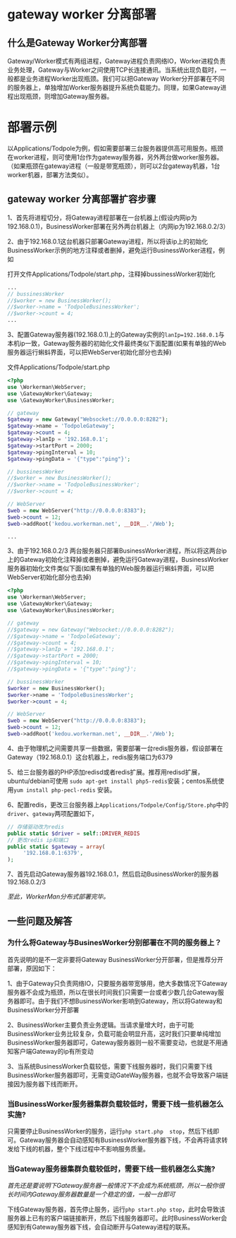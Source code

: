 # gateway worker 分离部署

## 什么是Gateway Worker分离部署
Gateway/Worker模式有两组进程，Gateway进程负责网络IO，Worker进程负责业务处理，Gateway与Worker之间使用TCP长连接通讯。当系统出现负载时，一般都是业务进程Worker出现瓶颈。我们可以把Gateway Worker分开部署在不同的服务器上，单独增加Worker服务器提升系统负载能力。同理，如果Gateway进程出现瓶颈，则增加Gateway服务器。

# 部署示例

以Applications/Todpole为例，假如需要部署三台服务器提供高可用服务。瓶颈在worker进程，则可使用1台作为gateway服务器，另外两台做worker服务器。（如果瓶颈在gateway进程（一般是带宽瓶颈），则可以2台gateway机器，1台worker机器，部署方法类似）。


## gateway worker 分离部署扩容步骤
1、首先将进程切分，将Gateway进程部署在一台机器上(假设内网ip为192.168.0.1)，BusinessWorker部署在另外两台机器上（内网ip为192.168.0.2/3）

2、由于192.168.0.1这台机器只部署Gateway进程，所以将该ip上的初始化BusinessWorker示例的地方注释或者删掉，避免运行BusinessWorker进程，例如

打开文件Applications/Todpole/start.php，注释掉bussinessWorker初始化

```php
...
// bussinessWorker
//$worker = new BusinessWorker();
//$worker->name = 'TodpoleBusinessWorker';
//$worker->count = 4;
...
```

3、配置Gateway服务器(192.168.0.1)上的Gateway实例的```lanIp=192.168.0.1```与本机ip一致，Gateway服务器的初始化文件最终类似下面配置(如果有单独的Web服务器运行蝌蚪界面，可以把WebServer初始化部分也去掉)

文件Applications/Todpole/start.php
```php
<?php
use \Workerman\WebServer;
use \GatewayWorker\Gateway;
use \GatewayWorker\BusinessWorker;

// gateway
$gateway = new Gateway("Websocket://0.0.0.0:8282");
$gateway->name = 'TodpoleGateway';
$gateway->count = 4;
$gateway->lanIp = '192.168.0.1';
$gateway->startPort = 2000;
$gateway->pingInterval = 10;
$gateway->pingData = '{"type":"ping"}';

// bussinessWorker
//$worker = new BusinessWorker();
//$worker->name = 'TodpoleBusinessWorker';
//$worker->count = 4;

// WebServer
$web = new WebServer("http://0.0.0.0:8383");
$web->count = 12;
$web->addRoot('kedou.workerman.net', __DIR__.'/Web');

...
```

3、由于192.168.0.2/3 两台服务器只部署BusinessWorker进程，所以将这两台ip上的Gateway初始化注释掉或者删掉，避免运行Gateway进程，BusinessWorker服务器初始化文件类似下面(如果有单独的Web服务器运行蝌蚪界面，可以把WebServer初始化部分也去掉)

```php
<?php
use \Workerman\WebServer;
use \GatewayWorker\Gateway;
use \GatewayWorker\BusinessWorker;

// gateway
//$gateway = new Gateway("Websocket://0.0.0.0:8282");
//$gateway->name = 'TodpoleGateway';
//$gateway->count = 4;
//$gateway->lanIp = '192.168.0.1';
//$gateway->startPort = 2000;
//$gateway->pingInterval = 10;
//$gateway->pingData = '{"type":"ping"}';

// bussinessWorker
$worker = new BusinessWorker();
$worker->name = 'TodpoleBusinessWorker';
$worker->count = 4;

// WebServer
$web = new WebServer("http://0.0.0.0:8383");
$web->count = 12;
$web->addRoot('kedou.workerman.net', __DIR__.'/Web');
```

4、由于物理机之间需要共享一些数据，需要部署一台redis服务器，假设部署在Gateway（192.168.0.1）这台机器上，redis服务端口为6379

5、给三台服务器的PHP添加redisd或者redis扩展。推荐用redisd扩展，ubuntu/debian可使用 ```sudo apt-get install php5-redis```安装；centos系统使用```yum install php-pecl-redis``` 安装。

6、配置redis，更改三台服务器上```Applications/Todpole/Config/Store.php```中的```driver```、```gateway```两项配置如下，

```php
// 存储驱动改为redis
public static $driver = self::DRIVER_REDIS
// 更改redis ip和端口
public static $gateway = array(
     '192.168.0.1:6379',
);

```

7、首先启动Gateway服务器192.168.0.1，然后启动BusinessWorker的服务器192.168.0.2/3

*至此，WorkerMan分布式部署完毕。*

## 一些问题及解答

### 为什么将Gateway与BusinesWorker分别部署在不同的服务器上？
首先说明的是不一定非要将Gateway BusinessWorker分开部署，但是推荐分开部署，原因如下：

1、由于Gateway只负责网络IO，只要服务器带宽够用，绝大多数情况下Gateway服务器不会成为瓶颈，所以在很长时间我们只需要一台或者少数几台Gateway服务器即可。由于我们不想BusinessWorker影响到Gateway，所以将Gateway和BusinessWorker分开部署

2、BusinessWorker主要负责业务逻辑。当请求量增大时，由于可能BusinessWorker业务比较复杂，负载可能会明显升高，这时我们只要单纯增加BusinessWorker服务器即可，Gateway服务器则一般不需要变动，也就是不用通知客户端Gateway的ip有所变动

3、当系统BusinessWorker负载较低，需要下线服务器时，我们只需要下线BusinessWorker服务器即可，无需变动GateWay服务器，也就不会导致客户端链接因为服务器下线而断开。


### 当BusinessWorker服务器集群负载较低时，需要下线一些机器怎么实施?
只需要停止BusinessWorker的服务，运行```php start.php  stop```，然后下线即可。Gateway服务器会自动感知有BusinessWorker服务器下线，不会再将请求转发给下线的机器，整个下线过程中不影响服务质量。

### 当Gateway服务器集群负载较低时，需要下线一些机器怎么实施?
*首先还是要说明下Gateway服务器一般情况下不会成为系统瓶颈，所以一般你很长时间内Gateway服务器数量是一个稳定的值，一般一台即可*

下线Gateway服务器，首先停止服务，运行```php start.php stop```，此时会导致该服务器上已有的客户端链接断开，然后下线服务器即可。此时BusinessWorker会感知到有Gateway服务器下线，会自动断开与Gateway进程的联系。
